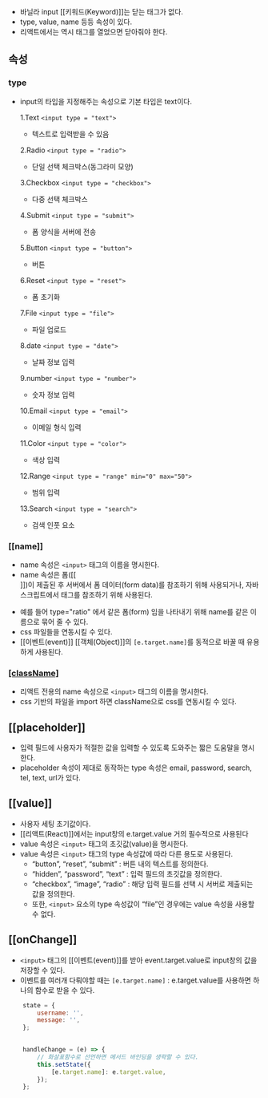 - 바닐라 input [[키워드(Keyword)]]는 닫는 태그가 없다.
- type, value, name  등등 속성이 있다.
- 리액트에서는 역시 태그를 열었으면 닫아줘야 한다.

## 속성
### type 
- input의 타입을 지정해주는 속성으로 기본 타입은 text이다.

	1.Text
	`<input type = "text">`  
	- 텍스트로 입력받을 수 있음
	
	2.Radio 
	`<input type = "radio">` 
	- 단일 선택 체크박스(동그라미 모양)
	
	3.Checkbox
	 `<input type = "checkbox">`
	 - 다중 선택 체크박스
	
	4.Submit
	`<input type = "submit">` 
	- 폼 양식을 서버에 전송
	
	5.Button
	`<input type = "button">`
	- 버튼
	
	6.Reset
	`<input type = "reset">` 
	- 폼 초기화
	
	7.File
	`<input type = "file">` 
	- 파일 업로드
	
	8.date
	`<input type = "date">` 
	- 날짜 정보 입력
	
	9.number
	`<input type = "number">`
	-  숫자 정보 입력
	
	10.Email
	`<input type = "email">` 
	- 이메일 형식 입력
	
	11.Color
	`<input type = "color">`
	- 색상 입력
	
	12.Range
	`<input type = "range" min="0" max="50">` 
	- 범위 입력
	
	13.Search
	`<input type = "search">`
	- 검색 인풋 요소

### [[name]]

- name 속성은 `<input>` 태그의 이름을 명시한다.
- name 속성은 폼([[<form>]])이 제출된 후 서버에서 폼 데이터(form data)를 참조하기 위해 사용되거나, 자바스크립트에서 태그를 참조하기 위해 사용된다.
- 예를 들어 type="ratio" 에서 같은 폼(form) 임을 나타내기 위해 name를 같은 이름으로 묶어 줄 수 있다.
- css 파일들을 연동시킬 수 있다.
- [[이벤트(event)]] [[객체(Object)]]의 `[e.target.name]`를 동적으로 바꿀 때 유용하게 사용된다.

### [[className]](리액트)

- 리액트 전용의 name 속성으로 `<input>` 태그의 이름을 명시한다.
- css 기반의 파일을 import 하면 className으로 css를 연동시킬 수 있다.

## [[placeholder]]

- 입력 필드에 사용자가 적절한 값을 입력할 수 있도록 도와주는 짧은 도움말을 명시한다.
- placeholder 속성이 제대로 동작하는 type 속성은 email, password, search, tel, text, url가 있다.

## [[value]]

- 사용자 세팅 초기값이다.
- [[리액트(React)]]에서는 input창의 e.target.value 거의 필수적으로 사용된다
- value 속성은 `<input>` 태그의 초깃값(value)을 명시한다.
- value 속성은 `<input>` 태그의 type 속성값에 따라 다른 용도로 사용된다.
	- “button”, “reset”, “submit” : 버튼 내의 텍스트를 정의한다.
	- “hidden”, “password”, “text” : 입력 필드의 초깃값을 정의한다.
	- “checkbox”, “image”, “radio” : 해당 입력 필드를 선택 시 서버로 제출되는 값을 정의한다.
	- 또한, `<input>` 요소의 type 속성값이 “file”인 경우에는 value 속성을 사용할 수 없다.

## [[onChange]]
  
- `<input>` 태그의 [[이벤트(event)]]를 받아 event.target.value로 input창의 값을 저장할 수 있다.
- 이벤트를 여러개 다뤄야할 때는 `[e.target.name]` : e.target.value를 사용하면 하나의 함수로 받을 수 있다.

```jsx
	state = {
		username: '',
		message: '',
	};

	  
	handleChange = (e) => {
		// 화살표함수로 선언하면 메서드 바인딩을 생략할 수 있다.
		this.setState({
			[e.target.name]: e.target.value,
		});
	};
	
```